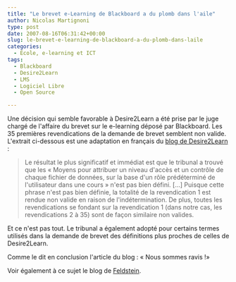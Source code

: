 ```yaml
---
title: "Le brevet e-Learning de Blackboard a du plomb dans l'aile"
author: Nicolas Martignoni
type: post
date: 2007-08-16T06:31:42+00:00
slug: le-brevet-e-learning-de-blackboard-a-du-plomb-dans-laile
categories:
  - École, e-learning et ICT
tags:
  - Blackboard
  - Desire2Learn
  - LMS
  - Logiciel Libre
  - Open Source

---
```

Une décision qui semble favorable à Desire2Learn a été prise par le juge chargé de l'affaire du brevet sur le e-learning déposé par Blackboard. Les 35 premières revendications de la demande de brevet semblent non valide. L'extrait ci-dessous est une adaptation en français du <a href="http://www.desire2learn.com/patentinfo/" target="_blank">blog de Desire2Learn</a> :

> Le résultat le plus significatif et immédiat est que le tribunal a trouvé que les « Moyens pour attribuer un niveau d'accès et un contrôle de chaque fichier de données, sur la base d'un rôle prédéterminé de l'utilisateur dans une cours » n'est pas bien défini. [&#8230;] Puisque cette phrase n'est pas bien définie, la totalité de la revendication 1 est rendue non valide en raison de l'indétermination. De plus, toutes les revendications se fondant sur la revendication 1 (dans notre cas, les revendications 2 à 35) sont de façon similaire non valides.

Et ce n'est pas tout. Le tribunal a également adopté pour certains termes utilisés dans la demande de brevet des définitions plus proches de celles de Desire2Learn.

Comme le dit en conclusion l'article du blog : « Nous sommes ravis !»

Voir également à ce sujet le blog de <a href="http://mfeldstein.com/first-35-claims-of-blackboards-patent-ruled-invalid/" target="_blank">Feldstein</a>.